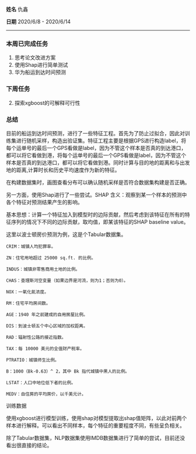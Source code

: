**姓名** 仇鑫

**日期** 2020/6/8 - 2020/6/14

------

### 本周已完成任务

1. 思考论文改进方案
2. 使用Shap进行简单测试
3. 华为船运到达时间预测

### 下周任务

2. 探索xgboost的可解释可行性

### 总结

目前的船运到达时间预测，进行了一些特征工程。首先为了防止过拟合，因此对训练集进行随机采样，构造出验证集。特征工程主要是根据GPS进行构造label，将每个运单号的最后一个GPS看做是label，因为不管这个样本是否真的到达港口，都可以将它看做到港，将每个运单号的最后一个GPS看做是label，因为不管这个样本是否真的到达港口，都可以将它看做到港。同时计算与目的地的距离和与出发地的距离,计算时长和历史平均速度作为新的特征。

在构建数据集时，画图查看分布可以确认随机采样是否符合数据集构建是否正确。



另一方面，使用Shap进行了一些尝试。SHAP 含义：观察到某一个样本的预测中各个特征对预测结果产生的影响。

基本思想：计算一个特征加入到模型时的边际贡献，然后考虑到该特征在所有的特征序列的情况下不同的边际贡献，取均值，即某该特征的SHAP baseline value。

这里以波士顿房价预测为例，这是个Tabular数据集。	

```
CRIM：城镇人均犯罪率。

ZN：住宅用地超过 25000 sq.ft. 的比例。

INDUS：城镇非零售商用土地的比例。

CHAS：查理斯河空变量（如果边界是河流，则为1；否则为0）。

NOX：一氧化氮浓度。

RM：住宅平均房间数。

AGE：1940 年之前建成的自用房屋比例。

DIS：到波士顿五个中心区域的加权距离。

RAD：辐射性公路的接近指数。

TAX：每 10000 美元的全值财产税率。

PTRATIO：城镇师生比例。

B：1000（Bk-0.63）^ 2，其中 Bk 指代城镇中黑人的比例。

LSTAT：人口中地位低下者的比例。

MEDV：自住房的平均房价，以千美元计。
```

训练数据



使用xgboost进行模型训练，使用shap对模型提取出shap值矩阵，以此对前两个样本进行解释。可以看出不同样本，每个特征的重要程度不同，有些呈负相关。



除了Tabular数据集，NLP数据集使用IMDB数据集进行了简单的尝试，目前还没看出很直接的结论。

